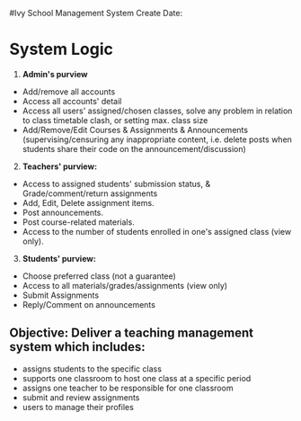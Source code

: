 #Ivy School Management System Create Date:

#
# System Logic

1. **Admin&#39;s purview**
  - Add/remove all accounts
  - Access all accounts&#39; detail
  - Access all users&#39; assigned/chosen classes, solve any problem in relation to class timetable clash, or setting max. class size
  - Add/Remove/Edit Courses &amp; Assignments &amp; Announcements (supervising/censuring any inappropriate content, i.e. delete posts when students share their code on the announcement/discussion)
2. **Teachers&#39; purview:**
  - Access to assigned students&#39; submission status, &amp; Grade/comment/return assignments
  - Add, Edit, Delete assignment items.
  - Post announcements.
  - Post course-related materials.
  - Access to the number of students enrolled in one&#39;s assigned class (view only).
3. **Students&#39; purview:**
  - Choose preferred class (not a guarantee)
  - Access to all materials/grades/assignments (view only)
  - Submit Assignments
  - Reply/Comment on announcements

## **Objective: Deliver a teaching management system which includes:**

- assigns students to the specific class
- supports one classroom to host one class at a specific period
- assigns one teacher to be responsible for one classroom
- submit and review assignments
- users to manage their profiles
